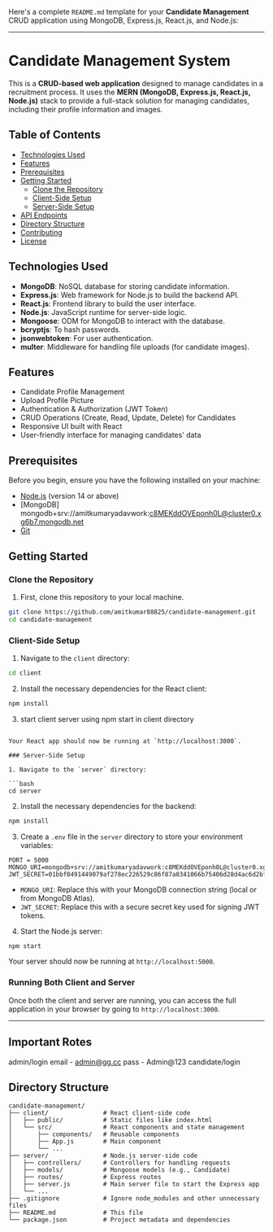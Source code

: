 Here's a complete `README.md` template for your **Candidate Management** CRUD application using MongoDB, Express.js, React.js, and Node.js:

---

# Candidate Management System

This is a **CRUD-based web application** designed to manage candidates in a recruitment process. It uses the **MERN (MongoDB, Express.js, React.js, Node.js)** stack to provide a full-stack solution for managing candidates, including their profile information and images.

## Table of Contents
- [Technologies Used](#technologies-used)
- [Features](#features)
- [Prerequisites](#prerequisites)
- [Getting Started](#getting-started)
  - [Clone the Repository](#clone-the-repository)
  - [Client-Side Setup](#client-side-setup)
  - [Server-Side Setup](#server-side-setup)
- [API Endpoints](#api-endpoints)
- [Directory Structure](#directory-structure)
- [Contributing](#contributing)
- [License](#license)

## Technologies Used

- **MongoDB**: NoSQL database for storing candidate information.
- **Express.js**: Web framework for Node.js to build the backend API.
- **React.js**: Frontend library to build the user interface.
- **Node.js**: JavaScript runtime for server-side logic.
- **Mongoose**: ODM for MongoDB to interact with the database.
- **bcryptjs**: To hash passwords.
- **jsonwebtoken**: For user authentication.
- **multer**: Middleware for handling file uploads (for candidate images).

## Features

- Candidate Profile Management
- Upload Profile Picture
- Authentication & Authorization (JWT Token)
- CRUD Operations (Create, Read, Update, Delete) for Candidates
- Responsive UI built with React
- User-friendly interface for managing candidates' data

## Prerequisites

Before you begin, ensure you have the following installed on your machine:

- [Node.js](https://nodejs.org/) (version 14 or above)
- [MongoDB] mongodb+srv://amitkumaryadavwork:c8MEKddOVEponh0L@cluster0.xg6b7.mongodb.net
- [Git](https://git-scm.com/)

## Getting Started

### Clone the Repository

1. First, clone this repository to your local machine.

```bash
git clone https://github.com/amitkumar88825/candidate-management.git
cd candidate-management
```

### Client-Side Setup

1. Navigate to the `client` directory:

```bash
cd client
```

2. Install the necessary dependencies for the React client:

```bash
npm install
```

3. start client server using npm start in client directory

```

Your React app should now be running at `http://localhost:3000`.

### Server-Side Setup

1. Navigate to the `server` directory:

```bash
cd server
```

2. Install the necessary dependencies for the backend:

```bash
npm install
```

3. Create a `.env` file in the `server` directory to store your environment variables:

```env
PORT = 5000
MONGO_URI=mongodb+srv://amitkumaryadavwork:c8MEKddOVEponh0L@cluster0.xg6b7.mongodb.net
JWT_SECRET=01bbf0491449079af278ec226529c86f87a0341066b75406d28d4ac6d2bf1b9385927cfc1b49eb061bfe2284067c03f531b717264d116ca1a4a968dc97134521

```

- `MONGO_URI`: Replace this with your MongoDB connection string (local or from MongoDB Atlas).
- `JWT_SECRET`: Replace this with a secure secret key used for signing JWT tokens.

4. Start the Node.js server:

```bash
npm start
```

Your server should now be running at `http://localhost:5000`.

### Running Both Client and Server

Once both the client and server are running, you can access the full application in your browser by going to `http://localhost:3000`.

---

## Important Rotes
  admin/login
    email - admin@gg.cc
    pass - Admin@123
  candidate/login


## Directory Structure

```
candidate-management/
├── client/               # React client-side code
│   ├── public/           # Static files like index.html
│   └── src/              # React components and state management
│       ├── components/   # Reusable components
│       ├── App.js        # Main component
│       └── ...
├── server/               # Node.js server-side code
│   ├── controllers/      # Controllers for handling requests
│   ├── models/           # Mongoose models (e.g., Candidate)
│   ├── routes/           # Express routes
│   ├── server.js         # Main server file to start the Express app
│   └── ...
├── .gitignore            # Ignore node_modules and other unnecessary files
├── README.md             # This file
└── package.json          # Project metadata and dependencies
```

